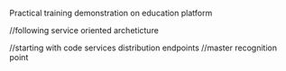 Practical training demonstration on education platform

//following service oriented archeticture

//starting with code services distribution endpoints
//master recognition point
